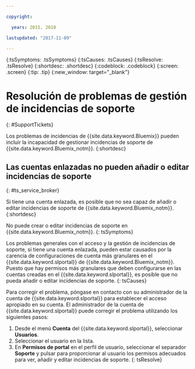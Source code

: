 ```yaml
---

copyright:

  years: 2015, 2018

lastupdated: "2017-11-09"

---
```



{:tsSymptoms: .tsSymptoms}
{:tsCauses: .tsCauses}
{:tsResolve: .tsResolve}
{:shortdesc: .shortdesc}
{:codeblock: .codeblock}
{:screen: .screen}
{:tip: .tip}
{:new_window: target="_blank"}


# Resolución de problemas de gestión de incidencias de soporte
{: #SupportTickets}

Los problemas de incidencias de {{site.data.keyword.Bluemix}} pueden incluir la incapacidad de gestionar incidencias de soporte de {{site.data.keyword.Bluemix_notm}}.
{:shortdesc}

## Las cuentas enlazadas no pueden añadir o editar incidencias de soporte
{: #ts_service_broker}

Si tiene una cuenta enlazada, es posible que no sea capaz de añadir o editar incidencias de soporte de {{site.data.keyword.Bluemix_notm}}.
{:shortdesc}

No puede crear o editar incidencias de soporte en {{site.data.keyword.Bluemix_notm}}.
{: tsSymptoms}

Los problemas generales con el acceso y la gestión de incidencias de soporte, si tiene una cuenta enlazada, pueden estar causados por la carencia de configuraciones de cuenta más granulares en el {{site.data.keyword.slportal}} de {{site.data.keyword.Bluemix_notm}}. Puesto que hay permisos más granulares que deben configurarse en las cuentas creadas en el {{site.data.keyword.slportal}}, es posible que no pueda añadir o editar incidencias de soporte.
{: tsCauses}

Para corregir el problema, póngase en contacto con su administrador de la cuenta de {{site.data.keyword.slportal}} para establecer el acceso apropiado en su cuenta. El administrador de la cuenta de {{site.data.keyword.slportal}} puede corregir el problema utilizando los siguientes pasos:

1. Desde el menú **Cuenta** del {{site.data.keyword.slportal}}, seleccionar **Usuarios**.
2. Seleccionar el usuario en la lista.
3. En **Permisos de portal** en el perfil de usuario, seleccionar el separador **Soporte** y pulsar para proporcionar al usuario los permisos adecuados para ver, añadir y editar incidencias de soporte.
{: tsResolve}
